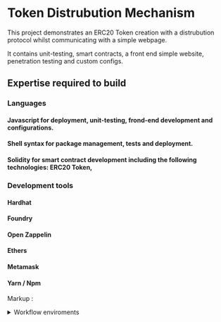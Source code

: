 # Token Distrubution Mechanism

This project demonstrates an ERC20 Token creation with a distrubution protocol whilst communicating with a simple webpage.

It contains unit-testing, smart contracts, a front end simple website, penetration testing and custom configs.

## Expertise required to build

### Languages

#### Javascript for deployment, unit-testing, frond-end development and configurations.

#### Shell syntax for package management, tests and deployment.

#### Solidity for smart contract development including the following technologies: ERC20 Token,

### Development tools

#### Hardhat

#### Foundry

#### Open Zappelin

#### Ethers

#### Metamask

#### Yarn / Npm

Markup : <details>

<summary>Workflow enviroments</summary>
    <p>
    Github
    VSCode
    </p></details>
